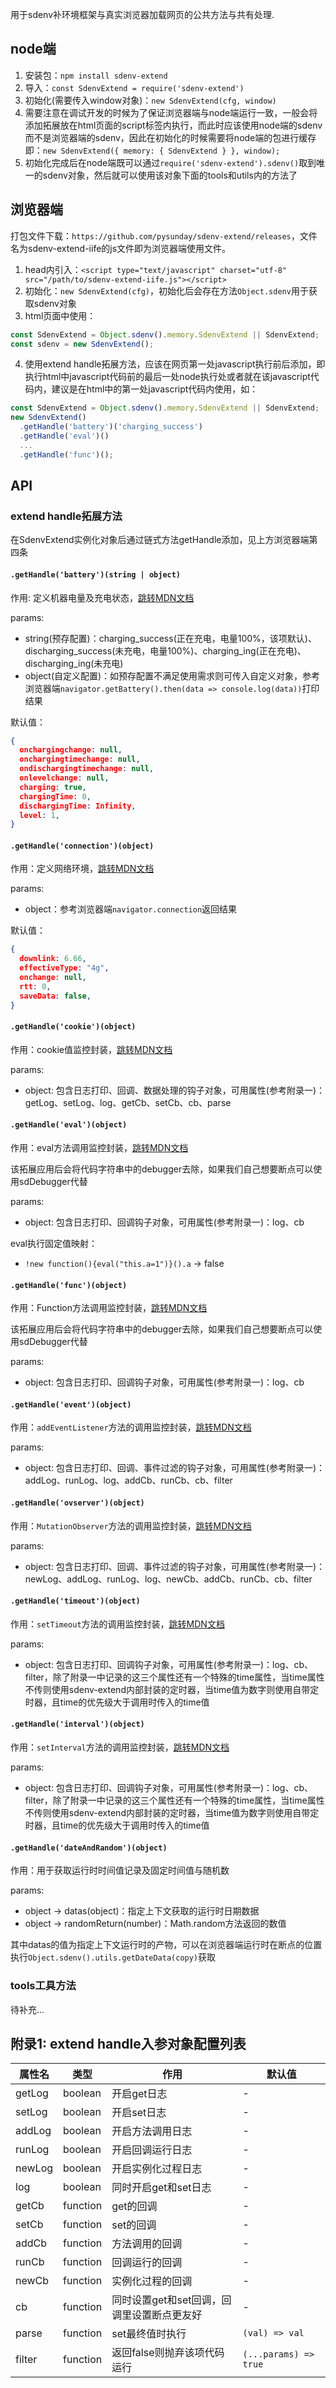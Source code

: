 用于sdenv补环境框架与真实浏览器加载网页的公共方法与共有处理.

## node端

1. 安装包：`npm install sdenv-extend`
2. 导入：`const SdenvExtend = require('sdenv-extend')`
3. 初始化(需要传入window对象)：`new SdenvExtend(cfg, window)`
4. 需要注意在调试开发的时候为了保证浏览器端与node端运行一致，一般会将添加拓展放在html页面的script标签内执行，而此时应该使用node端的sdenv而不是浏览器端的sdenv，因此在初始化的时候需要将node端的包进行缓存即：`new SdenvExtend({ memory: { SdenvExtend } }, window);`
5. 初始化完成后在node端既可以通过`require('sdenv-extend').sdenv()`取到唯一的sdenv对象，然后就可以使用该对象下面的tools和utils内的方法了

## 浏览器端

打包文件下载：`https://github.com/pysunday/sdenv-extend/releases`，文件名为sdenv-extend-iife的js文件即为浏览器端使用文件。

1. head内引入：`<script type="text/javascript" charset="utf-8" src="/path/to/sdenv-extend-iife.js"></script>`
2. 初始化：`new SdenvExtend(cfg)`，初始化后会存在方法`Object.sdenv`用于获取sdenv对象
3. html页面中使用：
```javascript
const SdenvExtend = Object.sdenv().memory.SdenvExtend || SdenvExtend;
const sdenv = new SdenvExtend();
```
4. 使用extend handle拓展方法，应该在网页第一处javascript执行前后添加，即执行html中javascript代码前的最后一处node执行处或者就在该javascript代码内，建议是在html中的第一处javascript代码内使用，如：
```javascript
const SdenvExtend = Object.sdenv().memory.SdenvExtend || SdenvExtend;
new SdenvExtend()
  .getHandle('battery')('charging_success')
  .getHandle('eval')()
  ...
  .getHandle('func')();
```

## API

### extend handle拓展方法

在SdenvExtend实例化对象后通过链式方法getHandle添加，见上方浏览器端第四条

#### `.getHandle('battery')(string | object)`

作用: 定义机器电量及充电状态，[跳转MDN文档](https://developer.mozilla.org/en-US/docs/Web/API/Navigator/getBattery)

params:
  * string(预存配置)：charging_success(正在充电，电量100%，该项默认)、discharging_success(未充电，电量100%)、charging_ing(正在充电)、discharging_ing(未充电)
  * object(自定义配置)：如预存配置不满足使用需求则可传入自定义对象，参考浏览器端`navigator.getBattery().then(data => console.log(data))`打印结果

默认值：

```json
{
  onchargingchange: null,
  onchargingtimechange: null,
  ondischargingtimechange: null,
  onlevelchange: null,
  charging: true,
  chargingTime: 0,
  dischargingTime: Infinity,
  level: 1,
}
```

#### `.getHandle('connection')(object)`

作用：定义网络环境，[跳转MDN文档](https://developer.mozilla.org/en-US/docs/Web/API/Navigator/connection)

params:
  * object：参考浏览器端`navigator.connection`返回结果

默认值：

```json
{
  downlink: 6.66,
  effectiveType: "4g",
  onchange: null,
  rtt: 0,
  saveData: false,
}
```

#### `.getHandle('cookie')(object)`

作用：cookie值监控封装，[跳转MDN文档](https://developer.mozilla.org/en-US/docs/Web/API/Document/cookie)

params:
  * object: 包含日志打印、回调、数据处理的钩子对象，可用属性(参考附录一)：getLog、setLog、log、getCb、setCb、cb、parse

#### `.getHandle('eval')(object)`

作用：eval方法调用监控封装，[跳转MDN文档](https://developer.mozilla.org/en-US/docs/Web/JavaScript/Reference/Global_Objects/eval)

该拓展应用后会将代码字符串中的debugger去除，如果我们自己想要断点可以使用sdDebugger代替

params:
  * object: 包含日志打印、回调钩子对象，可用属性(参考附录一)：log、cb

eval执行固定值映射：
  * `!new function(){eval("this.a=1")}().a` -> false

#### `.getHandle('func')(object)`

作用：Function方法调用监控封装，[跳转MDN文档](https://developer.mozilla.org/en-US/docs/Web/JavaScript/Reference/Global_Objects/Function)

该拓展应用后会将代码字符串中的debugger去除，如果我们自己想要断点可以使用sdDebugger代替

params:
  * object: 包含日志打印、回调钩子对象，可用属性(参考附录一)：log、cb

#### `.getHandle('event')(object)`

作用：`addEventListener`方法的调用监控封装，[跳转MDN文档](https://developer.mozilla.org/en-US/docs/Web/API/EventTarget/addEventListener)

params:
  * object: 包含日志打印、回调、事件过滤的钩子对象，可用属性(参考附录一)：addLog、runLog、log、addCb、runCb、cb、filter

#### `.getHandle('ovserver')(object)`

作用：`MutationObserver`方法的调用监控封装，[跳转MDN文档](https://developer.mozilla.org/en-US/docs/Web/API/MutationObserver)

params:
  * object: 包含日志打印、回调、事件过滤的钩子对象，可用属性(参考附录一)：newLog、addLog、runLog、log、newCb、addCb、runCb、cb、filter

#### `.getHandle('timeout')(object)`

作用：`setTimeout`方法的调用监控封装，[跳转MDN文档](https://developer.mozilla.org/en-US/docs/Web/API/setTimeout)

params:
  * object: 包含日志打印、回调钩子对象，可用属性(参考附录一)：log、cb、filter，除了附录一中记录的这三个属性还有一个特殊的time属性，当time属性不传则使用sdenv-extend内部封装的定时器，当time值为数字则使用自带定时器，且time的优先级大于调用时传入的time值

#### `.getHandle('interval')(object)`

作用：`setInterval`方法的调用监控封装，[跳转MDN文档](https://developer.mozilla.org/en-US/docs/Web/API/setInterval)

params:
  * object: 包含日志打印、回调钩子对象，可用属性(参考附录一)：log、cb、filter，除了附录一中记录的这三个属性还有一个特殊的time属性，当time属性不传则使用sdenv-extend内部封装的定时器，当time值为数字则使用自带定时器，且time的优先级大于调用时传入的time值

#### `.getHandle('dateAndRandom')(object)`

作用：用于获取运行时时间值记录及固定时间值与随机数

params:
  * object -> datas(object)：指定上下文获取的运行时日期数据
  * object -> randomReturn(number)：Math.random方法返回的数值

其中datas的值为指定上下文运行时的产物，可以在浏览器端运行时在断点的位置执行`Object.sdenv().utils.getDateData(copy)`获取

### tools工具方法

待补充...

## 附录1: extend handle入参对象配置列表

属性名 | 类型 | 作用 | 默认值
------ | ---- | ---- | ------
getLog | boolean | 开启get日志 | -
setLog | boolean | 开启set日志 | -
addLog | boolean | 开启方法调用日志 | -
runLog | boolean | 开启回调运行日志 | -
newLog | boolean | 开启实例化过程日志 | -
log | boolean | 同时开启get和set日志 | -
getCb | function | get的回调 | -
setCb | function | set的回调 | -
addCb | function | 方法调用的回调 | -
runCb | function | 回调运行的回调 | -
newCb | function | 实例化过程的回调 | -
cb | function | 同时设置get和set回调，回调里设置断点更友好 | -
parse | function | set最终值时执行 | `(val) => val`
filter | function | 返回false则抛弃该项代码运行 | `(...params) => true`
